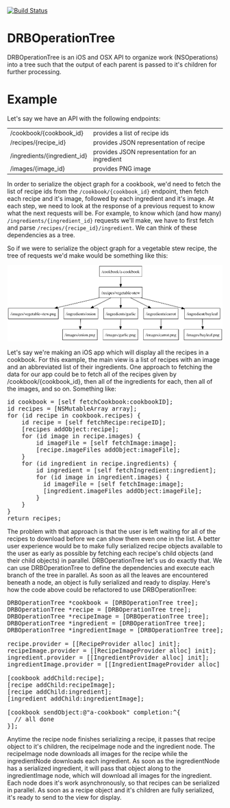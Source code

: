[![Build Status](https://travis-ci.org/dstnbrkr/DRBOperationTree.png?branch=master)](https://travis-ci.org/dstnbrkr/DRBOperationTree)

# DRBOperationTree
DRBOperationTree is an iOS and OSX API to organize work (NSOperations) into a tree such that the output of each parent is passed to it's children for further processing.

# Example
Let's say we have an API with the following endpoints:

<table>
  <tr>
    <td>/cookbook/{cookbook_id}</td>
    <td>provides a list of recipe ids</td>
  </tr>
  <tr>
    <td>/recipes/{recipe_id}</td>
    <td>provides JSON representation of recipe</td>
  </tr>
  <tr>
    <td>/ingredients/{ingredient_id}</td>
    <td>provides JSON representation for an ingredient</td>
  </tr>
  <tr>
    <td>/images/{image_id}</td>
    <td>provides PNG image</td>
  </tr>
</table>

In order to serialize the object graph for a cookbook, we'd need to fetch the list of recipe ids from the `/cookbook/{cookbook_id}` endpoint, then fetch each recipe and it's image, followed by each ingredient and it's image. At each step, we need to look at the response of a previous request to know what the next requests will be. For example, to know which (and how many) `/ingredients/{ingredient_id}` requests we'll make, we have to first fetch and parse `/recipes/{recipe_id}/ingredient`. We can think of these dependencies as a tree.

So if we were to serialize the object graph for a vegetable stew recipe, the tree of requests we'd make would be something like this:

![Cookbook Request Tree](cookbook.png)

Let's say we're making an iOS app which will display all the recipes in a cookbook. For this example, the main view is a list of recipes with an image and an abbreviated list of their ingredients. One approach to fetching the data for our app could be to fetch all of the recipes given by /cookbook/{cookbook_id}, then all of the ingredients for each, then all of the images, and so on. Something like:

<pre>
id cookbook = [self fetchCookbook:cookbookID];
id recipes = [NSMutableArray array];
for (id recipe in cookbook.recipes) {
    id recipe = [self fetchRecipe:recipeID];
    [recipes addObject:recipe];
    for (id image in recipe.images) {
        id imageFile = [self fetchImage:image];
        [recipe.imageFiles addObject:imageFile];
    }
    for (id ingredient in recipe.ingredients) {
        id ingredient = [self fetchIngredient:ingredient];
        for (id image in ingredient.images) {
          id imageFile = [self fetchImage:image];
          [ingredient.imageFiles addObject:imageFile];
        }
    }
}
return recipes;
</pre>

The problem with that approach is that the user is left waiting for all of the recipes to download before we can show them even one in the list. A better user experience would be to make fully serialized recipe objects available to the user as early as possible by fetching each recipe's child objects (and their child objects) in parallel. DRBOperationTree let's us do exactly that. We can use DRBOperationTree to define the dependencies and execute each branch of the tree in parallel. As soon as all the leaves are encountered beneath a node, an object is fully serialized and ready to display. Here's how the code above could be refactored to use DRBOperationTree:

<pre>
DRBOperationTree *cookbook = [DRBOperationTree tree];
DRBOperationTree *recipe = [DRBOperationTree tree];
DRBOperationTree *recipeImage = [DRBOperationTree tree];
DRBOperationTree *ingredient = [DRBOperationTree tree];
DRBOperationTree *ingredientImage = [DRBOperationTree tree];

recipe.provider = [[RecipeProvider alloc] init];
recipeImage.provider = [[RecipeImageProvider alloc] init];
ingredient.provider = [[IngredientProvider alloc] init];
ingredientImage.provider = [[IngredientImageProvider alloc] init];

[cookbook addChild:recipe];
[recipe addChild:recipeImage];
[recipe addChild:ingredient];
[ingredient addChild:ingredientImage];

[cookbook sendObject:@"a-cookbook" completion:^{
  // all done
}];
</pre>

Anytime the recipe node finishes serializing a recipe, it passes that recipe object to it's children, the recipeImage node and the ingredient node. The recipeImage node downloads all images for the recipe while the ingredientNode downloads each ingredient. As soon as the ingredientNode has a serialized ingredient, it will pass that object along to the ingredientImage node, which will download all images for the ingredient. Each node does it's work asynchronously, so that recipes can be serialized in parallel. As soon as a recipe object and it's children are fully serialized, it's ready to send to the view for display.









